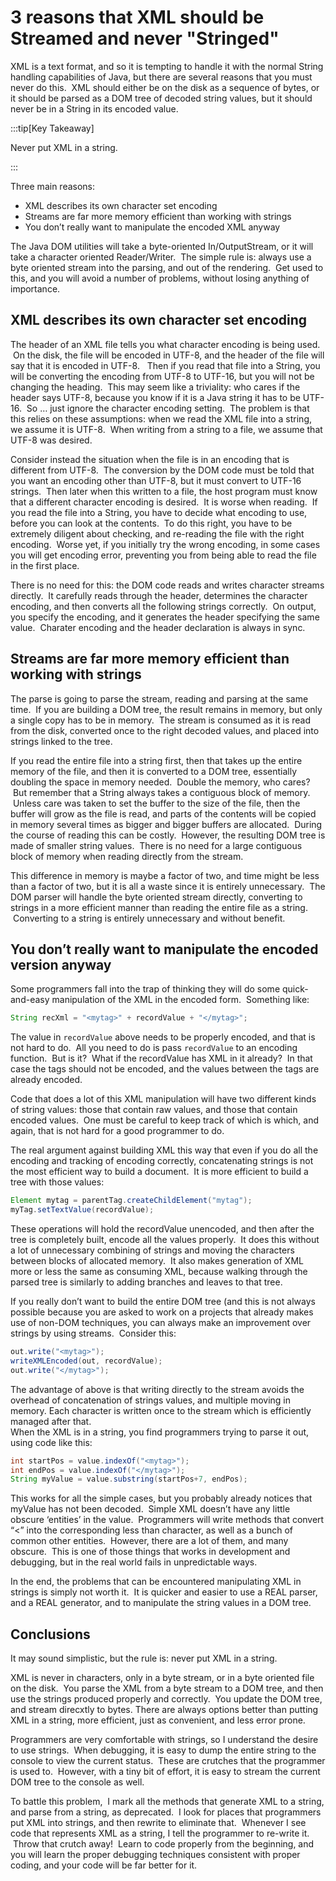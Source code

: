 #  3 reasons that XML should be Streamed and never "Stringed"

XML is a text format, and so it is tempting to handle it with the normal String handling capabilities of Java, but there are several reasons that you must never do this.  XML should either be on the disk as a sequence of bytes, or it should be parsed as a DOM tree of decoded string values, but it should never be in a String in its encoded value.  

:::tip[Key Takeaway]

Never put XML in a string.

:::

Three main reasons:

*   XML describes its own character set encoding
*   Streams are far more memory efficient than working with strings
*   You don’t really want to manipulate the encoded XML anyway

The Java DOM utilities will take a byte-oriented In/OutputStream, or it will take a character oriented Reader/Writer.  The simple rule is: always use a byte oriented stream into the parsing, and out of the rendering.  Get used to this, and you will avoid a number of problems, without losing anything of importance.

## XML describes its own character set encoding

The header of an XML file tells you what character encoding is being used.  On the disk, the file will be encoded in UTF-8, and the header of the file will say that it is encoded in UTF-8.   Then if you read that file into a String, you will be converting the encoding from UTF-8 to UTF-16, but you will not be changing the heading.  This may seem like a triviality: who cares if the header says UTF-8, because you know if it is a Java string it has to be UTF-16.  So … just ignore the character encoding setting.  The problem is that this relies on these assumptions: when we read the XML file into a string, we assume it is UTF-8.  When writing from a string to a file, we assume that UTF-8 was desired. 

Consider instead the situation when the file is in an encoding that is different from UTF-8.  The conversion by the DOM code must be told that you want an encoding other than UTF-8, but it must convert to UTF-16 strings.  Then later when this written to a file, the host program must know that a different character encoding is desired.  It is worse when reading.  If you read the file into a String, you have to decide what encoding to use, before you can look at the contents.  To do this right, you have to be extremely diligent about checking, and re-reading the file with the right encoding.  Worse yet, if you initially try the wrong encoding, in some cases you will get encoding error, preventing you from being able to read the file in the first place.  

There is no need for this: the DOM code reads and writes character streams directly.  It carefully reads through the header, determines the character encoding, and then converts all the following strings correctly.  On output, you specify the encoding, and it generates the header specifying the same value.  Charater encoding and the header declaration is always in sync.

## Streams are far more memory efficient than working with strings

The parse is going to parse the stream, reading and parsing at the same time.  If you are building a DOM tree, the result remains in memory, but only a single copy has to be in memory.  The stream is consumed as it is read from the disk, converted once to the right decoded values, and placed into strings linked to the tree.  

If you read the entire file into a string first, then that takes up the entire memory of the file, and then it is converted to a DOM tree, essentially doubling the space in memory needed.  Double the memory, who cares?  But remember that a String always takes a contiguous block of memory.  Unless care was taken to set the buffer to the size of the file, then the buffer will grow as the file is read, and parts of the contents will be copied in memory several times as bigger and bigger buffers are allocated.  During the course of reading this can be costly.  However, the resulting DOM tree is made of smaller string values.  There is no need for a large contiguous block of memory when reading directly from the stream. 

This difference in memory is maybe a factor of two, and time might be less than a factor of two, but it is all a waste since it is entirely unnecessary.  The DOM parser will handle the byte oriented stream directly, converting to strings in a more efficient manner than reading the entire file as a string.  Converting to a string is entirely unnecessary and without benefit.

## You don’t really want to manipulate the encoded version anyway

Some programmers fall into the trap of thinking they will do some quick-and-easy manipulation of the XML in the encoded form.  Something like:

```java
String recXml = "<mytag>" + recordValue + "</mytag>";
```

The value in `recordValue` above needs to be properly encoded, and that is not hard to do.  All you need to do is pass `recordValue` to an encoding function.  But is it?  What if the recordValue has XML in it already?  In that case the tags should not be encoded, and the values between the tags are already encoded. 

Code that does a lot of this XML manipulation will have two different kinds of string values: those that contain raw values, and those that contain encoded values.  One must be careful to keep track of which is which, and again, that is not hard for a good programmer to do.  

The real argument against building XML this way that even if you do all the encoding and tracking of encoding correctly, concatenating strings is not the most efficient way to build a document.  It is more efficient to build a tree with those values:

```java
Element mytag = parentTag.createChildElement("mytag");
myTag.setTextValue(recordValue);
```

These operations will hold the recordValue unencoded, and then after the tree is completely built, encode all the values properly.  It does this without a lot of unnecessary combining of strings and moving the characters between blocks of allocated memory.  It also makes generation of XML more or less the same as consuming XML, because walking through the parsed tree is similarly to adding branches and leaves to that tree.  

If you really don’t want to build the entire DOM tree (and this is not always possible because you are asked to work on a projects that already makes use of non-DOM techniques, you can always make an improvement over strings by using streams.  Consider this:

```java
out.write("<mytag>");
writeXMLEncoded(out, recordValue);
out.write("</mytag>");
```

The advantage of above is that writing directly to the stream avoids the overhead of concatenation of strings values, and multiple moving in memory. Each character is written once to the stream which is efficiently managed after that.  
When the XML is in a string, you find programmers trying to parse it out, using code like this:

```java
int startPos = value.indexOf("<mytag>");
int endPos = value.indexOf("</mytag>");
String myValue = value.substring(startPos+7, endPos);
```

This works for all the simple cases, but you probably already notices that myValue has not been decoded.  Simple XML doesn’t have any little obscure ‘entities’ in the value.  Programmers will write methods that convert “&lt;” into the corresponding less than character, as well as a bunch of common other entities.  However, there are a lot of them, and many obscure.  This is one of those things that works in development and debugging, but in the real world fails in unpredictable ways.  

In the end, the problems that can be encountered manipulating XML in strings is simply not worth it.  It is quicker and easier to use a REAL parser, and a REAL generator, and to manipulate the string values in a DOM tree.

## Conclusions

It may sound simplistic, but the rule is: never put XML in a string.

XML is never in characters, only in a byte stream, or in a byte oriented file on the disk.  You parse the XML from a byte stream to a DOM tree, and then use the strings produced properly and correctly.  You update the DOM tree, and stream direcxtly to bytes. There are always options better than putting XML in a string, more efficient, just as convenient, and less error prone.  

Programmers are very comfortable with strings, so I understand the desire to use strings.  When debugging, it is easy to dump the entire string to the console to view the current status.  These are crutches that the programmer is used to.  However, with a tiny bit of effort, it is easy to stream the current DOM tree to the console as well.  

To battle this problem,  I mark all the methods that generate XML to a string, and parse from a string, as deprecated.  I look for places that programmers put XML into strings, and then rewrite to eliminate that.  Whenever I see code that represents XML as a string, I tell the programmer to re-write it.  Throw that crutch away!  Learn to code properly from the beginning, and you will learn the proper debugging techniques consistent with proper coding, and your code will be far better for it.